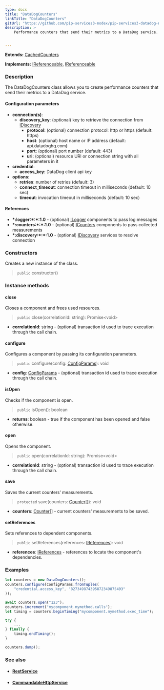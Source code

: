 ```yaml
---
type: docs
title: "DataDogCounters"
linkTitle: "DataDogCounters"
gitUrl: "https://github.com/pip-services3-nodex/pip-services3-datadog-nodex"
description: >
    Performance counters that send their metrics to a DataDog service.


---
```


**Extends:** [CachedCounters](../../../components/count/cached_counters/)

**Implements:** [IReferenceable](../../../commons/refer/ireferenceable), [IReferenceable](../../../commons/run/iopenable)

### Description
The DataDogCounters class allows you to create performance counters that send their metrics to a DataDog service.


#### Configuration parameters

- **connection(s)**:           
  - **discovery_key**: (optional) key to retrieve the connection from [IDiscovery](../../../components/connect/idiscovery)
    - **protocol**: (optional) connection protocol: http or https (default: https)
    - **host**: (optional) host name or IP address (default: api.datadoghq.com)
    - **port**: (optional) port number (default: 443)
    - **uri**: (optional) resource URI or connection string with all parameters in it
- **credential**:
    - **access_key**: DataDog client api key
- **options**:
  - **retries**: number of retries (default: 3)
  - **connect_timeout**: connection timeout in milliseconds (default: 10 sec)
  - **timeout**: invocation timeout in milliseconds (default: 10 sec)



#### References

- **\*:logger:\*:\*:1.0** - (optional) [ILogger](../../../components/log/ilogger) components to pass log messages
- **\*:counters:\*:\*:1.0** - (optional) [ICounters](../../../components/count/icounters) components to pass collected measurements
- **\*:discovery:\*:\*:1.0** - (optional) [IDiscovery](../../../components/connect/idiscovery) services to resolve connection

### Constructors
Creates a new instance of the class.

> `public` constructor()


### Instance methods

#### close
Closes a component and frees used resources.

> `public` close(correlationId: string): Promise\<void\>

- **correlationId**: string - (optional) transaction id used to trace execution through the call chain.


#### configure
Configures a component by passing its configuration parameters.

> `public` configure(config: [ConfigParams](../../../commons/config/config_params)): void

- **config**: [ConfigParams](../../../commons/config/config_params) - (optional) transaction id used to trace execution through the call chain.

#### isOpen
Checks if the component is open.

> `public` isOpen(): boolean

- **returns**: boolean - true if the component has been opened and false otherwise.


#### open
Opens the component.

> `public` open(correlationId: string): Promise\<void\>

- **correlationId**: string - (optional) transaction id used to trace execution through the call chain.


#### save
Saves the current counters' measurements.

> `protected` save(counters: [Counter[]](../../../components/count/counter)): void

- **counters**: [Counter[]](../../../components/count/counter) - current counters' measurements to be saved.


#### setReferences
Sets references to dependent components.

> `public` setReferences(references: [IReferences](../../../commons/refer/ireferences)): void

- **references**: [IReferences](../../../commons/refer/ireferences) - references to locate the component's dependencies.


### Examples

```typescript
let counters = new DataDogCounters();
counters.configure(ConfigParams.fromTuples(
    "credential.access_key", "827349874395872349875493"
));

await counters.open("123");
counters.increment("mycomponent.mymethod.calls");
let timing = counters.beginTiming("mycomponent.mymethod.exec_time");

try {
    ...
} finally {
    timing.endTiming();
}

counters.dump();
```


### See also
- #### [RestService](../../../rpc/services/rest_service)
- #### [CommandableHttpService](../../../rpc/services/commandable_http_service)
